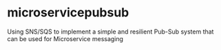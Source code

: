 # microservicepubsub
Using SNS/SQS to implement a simple and resilient Pub-Sub system that can be used for Microservice messaging
